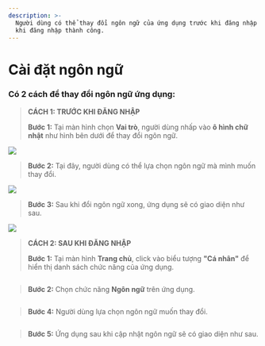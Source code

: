 ```yaml
---
description: >-
  Người dùng có thể thay đổi ngôn ngữ của ứng dụng trước khi đăng nhập hoặc sau
  khi đăng nhập thành công.
---
```


# Cài đặt ngôn ngữ

### &#x20;Có 2 cách để thay đổi ngôn ngữ ứng dụng:

> **CÁCH 1:  TRƯỚC KHI ĐĂNG NHẬP**
>
> **Bước 1:** Tại màn hình chọn **Vai trò**, người dùng nhấp vào **ô hình chữ nhật** như hình bên dưới để thay đổi ngôn ngữ.

![](<../.gitbook/assets/1 (9).jpg>)

> **Bước 2:** Tại đây, người dùng có thể lựa chọn ngôn ngữ mà mình muốn thay đổi.

![](<../.gitbook/assets/3 (10).jpg>)

> **Bước 3:** Sau khi đổi ngôn ngữ xong, ứng dụng sẽ có giao diện như sau.

![](<../.gitbook/assets/2 (9) (1).jpg>)

> **CÁCH 2: SAU KHI ĐĂNG NHẬP**
>
> **Bước 1:** Tại màn hình **Trang chủ**, click vào biểu tượng **"Cá nhân"** để hiển thị danh sách chức năng của ứng dụng.

<figure><img src="../.gitbook/assets/image (2).png" alt=""><figcaption></figcaption></figure>

> **Bước 2:** Chọn chức năng **Ngôn ngữ** trên ứng dụng.

<figure><img src="../.gitbook/assets/image (7).png" alt=""><figcaption></figcaption></figure>

> **Bước 4:** Người dùng lựa chọn ngôn ngữ muốn thay đổi.

<figure><img src="../.gitbook/assets/image (6).png" alt=""><figcaption></figcaption></figure>

> **Bước 5:** Ứng dụng sau khi cập nhật ngôn ngữ sẽ có giao diện như sau.

<figure><img src="../.gitbook/assets/image (8).png" alt=""><figcaption></figcaption></figure>
